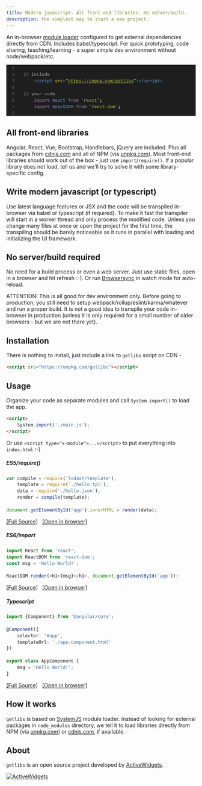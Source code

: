 ```yaml
---
title: Modern javascript. All front-end libraries. No server/build.
description: the simplest way to start a new project.
---
```


An in-browser [module loader](https://github.com/systemjs/systemjs) configured to get external dependencies directly from CDN. Includes babel/typescript. For quick prototyping, code sharing, teaching/learning - a super simple dev environment without node/webpack/etc. 

![Code preview](code.gif)

## All front-end libraries

Angular, React, Vue, Bootstrap, Handlebars, jQuery are included. Plus all packages from [cdnjs.com](https://cdnjs.com/) and all of NPM (via [unpkg.com](https://unpkg.com/)). Most front-end libraries should work out of the box - just use `import`/`require()`. If a popular library does not load, tell us and we'll try to solve it with some library-specific config.

## Write modern javascript (or typescript)

Use latest language features or JSX and the code will be transpiled in-browser via babel or typescript (if required). To make it fast the transpiler will start in a worker thread and only process the modified code. Unless you change many files at once or open the project for the first time, the transpiling should be barely noticeable as it runs in parallel with loading and initializing the UI framework.

## No server/build required

No need for a build process or even a web server. Just use static files, open in a browser and hit refresh :-). Or run [Browsersync](https://www.browsersync.io/) in watch mode for auto-reload.

ATTENTION! This is all good for dev environment only. Before going to production, you still need to setup webpack/rollup/eslint/karma/whatever and run a proper build. It is not a good idea to transpile your code in-browser in production (unless it is only required for a small number of older browsers - but we are not there yet).

## Installation

There is nothing to install, just include a link to `getlibs` script on CDN -

```html
<script src="https://unpkg.com/getlibs"></script>
```

## Usage

Organize your code as separate modules and call `System.import()` to load the app.
```html
<script>
    System.import('./main.js');
</script>
```

Or use `<script type="x-module">...</script>` to put everything into `index.html` :-)

##### ES5/require()
```js
var compile = require('lodash/template'),
    template = require('./hello.tpl'),
    data = require('./hello.json'),
    render = compile(template);

document.getElementById('app').innerHTML = render(data);
```

<a href="https://github.com/activewidgets/getlibs-lodash-hello-js" target="_blanc">[Full Source]</a> &nbsp;
<a href="https://activewidgets.github.io/getlibs-lodash-hello-js/" target="_blanc">[Open in browser]</a> &nbsp;


##### ES6/import
```js
import React from 'react';
import ReactDOM from 'react-dom';
const msg = 'Hello World!';

ReactDOM.render(<h1>{msg}</h1>, document.getElementById('app'));
```

<a href="https://github.com/activewidgets/getlibs-react-hello-es" target="_blanc">[Full Source]</a> &nbsp;
<a href="https://activewidgets.github.io/getlibs-react-hello-es/" target="_blanc">[Open in browser]</a> &nbsp;


##### Typescript
```ts
import {Component} from '@angular/core';

@Component({
    selector: '#app',
    templateUrl: './app.component.html'
})

export class AppComponent {
    msg = 'Hello World!';
}
```

<a href="https://github.com/activewidgets/getlibs-angular-hello-ts" target="_blanc">[Full Source]</a> &nbsp;
<a href="https://activewidgets.github.io/getlibs-angular-hello-ts/" target="_blanc">[Open in browser]</a> &nbsp;


## How it works

`getlibs` is based on [SystemJS](https://github.com/systemjs/systemjs) module loader. Instead of looking for external packages in `node_modules` directory, we tell it to load libraries directly from NPM (via [unpkg.com](https://unpkg.com/)) or [cdnjs.com](https://cdnjs.com/), if available.

## About

`getlibs` is an open source project developed by [ActiveWidgets](http://www.activewidgets.com/).

[![ActiveWidgets](http://www.activewidgets.com/include/logo/aw-logo-40.png?getlibs-docs)](http://www.activewidgets.com/)

